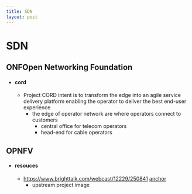 ```yaml
---
title: SDN
layout: post
---
```

      
 # SDN  
 ## ONFOpen Networking Foundation   
 *  #### cord   
  
 	* Project CORD intent is to transform the edge into an agile service delivery platform enabling the operator to deliver the best end-user experience   
 		* the edge of operator network are where operators connect to customers   
 			* central office for telecom operators   
 			* head-end for cable operators   
 ## OPNFV   
 *  #### resouces   
  
 	* https://www.brighttalk.com/webcast/12229/250841 [anchor](https://www.brighttalk.com/webcast/12229/250841 "anchor")  
 		* upstream project image   
